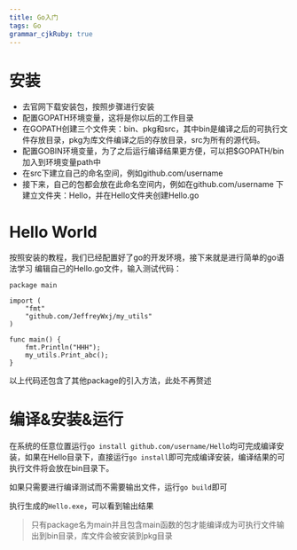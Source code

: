 ```yaml
---
title: Go入门 
tags: Go
grammar_cjkRuby: true
---
```


# 安装
- 去官网下载安装包，按照步骤进行安装
- 配置GOPATH环境变量，这将是你以后的工作目录
- 在GOPATH创建三个文件夹：bin、pkg和src，其中bin是编译之后的可执行文件存放目录，pkg为库文件编译之后的存放目录，src为所有的源代码。
- 配置GOBIN环境变量，为了之后运行编译结果更方便，可以把$GOPATH/bin加入到环境变量path中
- 在src下建立自己的命名空间，例如github.com/username
- 接下来，自己的包都会放在此命名空间内，例如在github.com/username 下建立文件夹：Hello，并在Hello文件夹创建Hello.go

# Hello World
按照安装的教程，我们已经配置好了go的开发环境，接下来就是进行简单的go语法学习
编辑自己的Hello.go文件，输入测试代码：
```golang
package main

import (
	"fmt"
	"github.com/JeffreyWxj/my_utils"
)

func main() {
	fmt.Println("HHH");
	my_utils.Print_abc();
}
```
以上代码还包含了其他package的引入方法，此处不再赘述

# 编译&安装&运行
在系统的任意位置运行`go install github.com/username/Hello`均可完成编译安装，如果在Hello目录下，直接运行`go install`即可完成编译安装，编译结果的可执行文件将会放在bin目录下。

如果只需要进行编译测试而不需要输出文件，运行`go build`即可

执行生成的`Hello.exe`，可以看到输出结果

> 只有package名为main并且包含main函数的包才能编译成为可执行文件输出到bin目录，库文件会被安装到pkg目录
